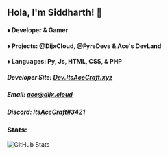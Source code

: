 ## Hola, I'm Siddharth! 👋

#### ♦ Developer & Gamer
#### ♦ Projects: @DijxCloud, @FyreDevs & Ace's DevLand
#### ♦ Languages: Py, Js, HTML, CSS, & PHP

##### Developer Site: [Dev.ItsAceCraft.xyz](https://dev.itsacecraft.xyz)
##### Email: ace@dijx.cloud
##### Discord: [ItsAceCraft#3421](https://discord.gg/6wmDX5CyYT)

### Stats:
![GitHub Stats](https://github-readme-stats.vercel.app/api?username=AceAlt&count_private=true&show_icons=true&hide=issues&theme=material-palenight&hide_border=true&locale=en)
